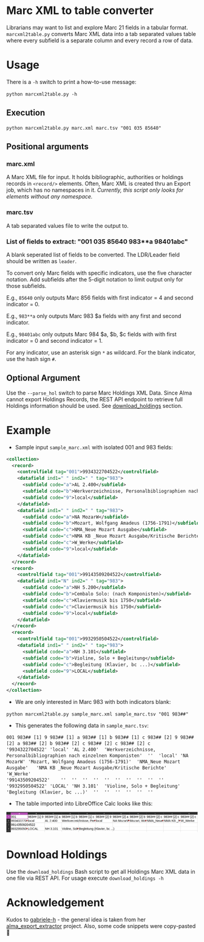 # Marc XML to table converter

Librarians may want to list and explore Marc 21 fields in a tabular format. `marcxml2table.py` converts Marc XML data into a tab separated values table where every subfield is a separate column and every record a row of data.

# Usage

There is a `-h` switch to print a how-to-use message:

`python marcxml2table.py -h`

## Execution
`python marcxml2table.py marc.xml marc.tsv "001 035 85640"`

## Positional arguments

### marc.xml

A Marc XML file for input. It holds bibliographic, authorities or holdings records in `<record/>` elements. Often, Marc XML is created thru an Export job, which has no namespaces in it. *Currently, this script only looks for elements without any namespace.*

### marc.tsv

A tab separated values file to write the output to.

### List of fields to extract: "001 035 85640 983**a 98401abc"

A blank seperated list of fields to be converted. The LDR/Leader field should be written as `leader`.

To convert only Marc fields with specific indicators, use the five character notation. Add subfields after the 5-digit notation to limit output only for those subfields.

E.g., `85640` only outputs Marc 856 fields with first indicator = 4 and second indicator = 0.

E.g., `983**a` only outputs Marc 983 $a fields with any first and second indicator.

E.g., `98401abc` only outputs Marc 984 $a, $b, $c fields with with first indicator = 0 and second indicator = 1.


For any indicator, use an asterisk sign `*` as wildcard. For the blank indicator, use the hash sign `#`.

## Optional Argument

Use the `--parse_hol` switch to parse Marc Holdings XML Data. Since Alma cannot export Holdings Records, the REST API endpoint to retrieve full Holdings information should be used. See [download_holdings](#download-holdings) section.

# Example

* Sample input `sample_marc.xml` with isolated 001 and 983 fields:

```xml
<collection>
  <record>
    <controlfield tag="001">9934322704522</controlfield>
    <datafield ind1=" " ind2=" " tag="983">
      <subfield code="a">AL 2.400</subfield>
      <subfield code="b">Werkverzeichnisse, Personalbibliographien nach einzelnen Komponisten</subfield>
      <subfield code="9">local</subfield>
    </datafield>
    <datafield ind1=" " ind2=" " tag="983">
      <subfield code="a">NA MozarW</subfield>
      <subfield code="b">Mozart, Wolfgang Amadeus (1756-1791)</subfield>
      <subfield code="c">NMA_Neue Mozart Ausgabe</subfield>
      <subfield code="c">NMA KB _Neue Mozart Ausgabe/Kritische Berichte</subfield>
      <subfield code="c">W_Werke</subfield>
      <subfield code="9">local</subfield>
    </datafield>
  </record>
  <record>
    <controlfield tag="001">99143509204522</controlfield>
    <datafield ind1="N" ind2=" " tag="983">
      <subfield code="a">NH 5.200</subfield>
      <subfield code="b">Cembalo Solo: (nach Komponisten)</subfield>
      <subfield code="c">Klaviermusik bis 1750</subfield>
      <subfield code="c">Claviermusik bis 1750</subfield>
      <subfield code="9">local</subfield>
    </datafield>
  </record>
  <record>
    <controlfield tag="001">9932950504522</controlfield>
    <datafield ind1=" " ind2=" " tag="983">
      <subfield code="a">NH 3.101</subfield>
      <subfield code="b">Violine, Solo + Begleitung</subfield>
      <subfield code="c">Begleitung (Klavier, bc ...)</subfield>
      <subfield code="9">LOCAL</subfield>
    </datafield>
  </record>
</collection>
```

* We are only interested in Marc 983 with both indicators blank:

`python marcxml2table.py sample_marc.xml sample_marc.tsv "001 983##"`

* This generates the following data in `sample_marc.tsv`:

```
001	983## [1] 9	983## [1] a	983## [1] b	983## [1] c	983## [2] 9	983## [2] a	983## [2] b	983## [2] c	983## [2] c	983## [2] c
'9934322704522'	'local'	'AL 2.400'	'Werkverzeichnisse, Personalbibliographien nach einzelnen Komponisten'	''	'local'	'NA MozarW'	'Mozart, Wolfgang Amadeus (1756-1791)'	'NMA_Neue Mozart Ausgabe'	'NMA KB _Neue Mozart Ausgabe/Kritische Berichte'	'W_Werke'
'99143509204522'	''	''	''	''	''	''	''	''	''	''
'9932950504522'	'LOCAL'	'NH 3.101'	'Violine, Solo + Begleitung'	'Begleitung (Klavier, bc ...)'	''	''	''	''	''	''
```


* The table imported into LibreOffice Calc looks like this:

![Sample Marc Data in LibreOffice Calc](doc/sample_marc_libreoffice.png)

# Download Holdings

Use the `download_holdings` Bash script to get all Holdings Marc XML data in one file via REST API. For usage execute `download_holdings -h`

# Acknowledgement

Kudos to [gabriele-h](https://github.com/gabriele-h) - the general idea is taken from her [alma_export_extractor](https://github.com/gabriele-h/alma_export_extractor) project. Also, some code snippets were copy-pasted 🍝
